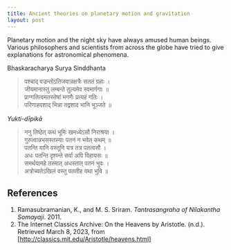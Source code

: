 ```yaml
---
title: Ancient theories on planetary motion and gravitation
layout: post
---
```


Planetary motion and the night sky have always amused human beings. 
Various philosophers and scientists from across the globe have tried to give explanations for astronomical phenomena.

Bhaskaracharya Surya Sinddhanta 

> पश्चाद् वज्रन्तोऽतिजवान्नक्षत्रैः सततं ग्रहाः । \
> जीयमानास्तु लम्बन्ते तुल्यमेव स्वमार्गगाः ॥ \
> प्राग्गतित्वमतस्तेषां भगणैः प्रत्यहं गतिः । \
> परिणाहवशाद् भिन्ना तद्वशाद भानि भुञ्जते ॥

*Yukti-dı̄pikā*

> ननु तिष्ठेत् कथं भूमिः खमध्येऽसौ निराश्रया । \
> गुरुत्वान्नभसस्तस्याः पतनं न भवेत् कथम् ॥ \
> पतन्ति यानि वस्तूनि यत्र तत्र पतत्वसौ । \
> अधः पतन्ति दृश्य्न्ते सर्वा अपि विहायसः ॥ \
> समर्थयामहे तस्मात्‌ अधस्तात्‌ पतनं भुवः । \
> अत्रोच्यतेऽखिलं वस्तु पततीह यथा भुवि ॥


## References

1. Ramasubramanian, K., and M. S. Sriram. *Tantrasangraha of Nilakantha Somayaji*. 2011.
2. The Internet Classics Archive: On the Heavens by Aristotle. (n.d.). Retrieved March 8, 2023, from [http://classics.mit.edu/Aristotle/heavens.html] 
